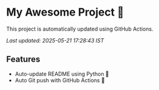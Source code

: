 # My Awesome Project 🚀

This project is automatically updated using GitHub Actions.

_Last updated: 2025-05-21 17:28:43 IST_

## Features
- Auto-update README using Python 🐍
- Auto Git push with GitHub Actions 🤖
